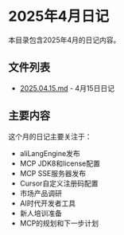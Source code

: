# 2025年4月日记

本目录包含2025年4月的日记内容。

## 文件列表

- [2025.04.15.md](./2025.04.15.md) - 4月15日日记

## 主要内容

这个月的日记主要关注于：

- aliLangEngine发布
- MCP JDK8和license配置
- MCP SSE服务器发布
- Cursor自定义注册码配置
- 市场产品调研
- AI时代开发者工具
- 新人培训准备
- MCP的规划和下一步计划
